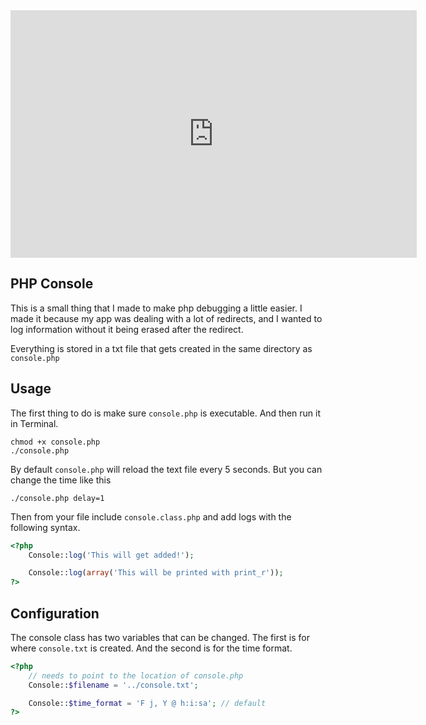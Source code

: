 <iframe src="http://www.screenr.com/embed/uUj" width="650" height="396" frameborder="0"></iframe>

## PHP Console
This is a small thing that I made to make php debugging a little easier. I made it because my app was dealing with a lot of redirects, and I wanted to log information without it being erased after the redirect.

Everything is stored in a txt file that gets created in the same directory as `console.php`

## Usage
The first thing to do is make sure `console.php` is executable. And then run it in Terminal.

    chmod +x console.php
    ./console.php
    
By default `console.php` will reload the text file every 5 seconds. But you can change the time like this

    ./console.php delay=1
    
Then from your file include `console.class.php` and add logs with the following syntax.

```php
<?php
    Console::log('This will get added!');

    Console::log(array('This will be printed with print_r'));
?>
```
    
## Configuration
The console class has two variables that can be changed. The first is for where `console.txt` is created. And the second is for the time format.

```php
<?php
    // needs to point to the location of console.php
    Console::$filename = '../console.txt'; 

    Console::$time_format = 'F j, Y @ h:i:sa'; // default
?>
```